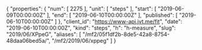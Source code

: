 {
  "properties": {
    "num": [
      2275
    ],
    "unit": [
      "steps"
    ],
    "start": [
      "2019-06-09T00:00:00Z"
    ],
    "end": [
      "2019-06-10T00:00:00Z"
    ],
    "published": [
      "2019-06-10T00:00:00Z"
    ]
  },
  "client_id": "https://www-api.jvt.me/fit",
  "date": "2019-06-10T00:00:00Z",
  "kind": "steps",
  "h": "h-measure",
  "slug": "2019/06/XPpeG",
  "aliases": [
    "/mf2/05f1df2b-8de5-42a8-8754-48daa06bed5a/",
    "/mf2/2019/06/xppeg"
  ]
}

